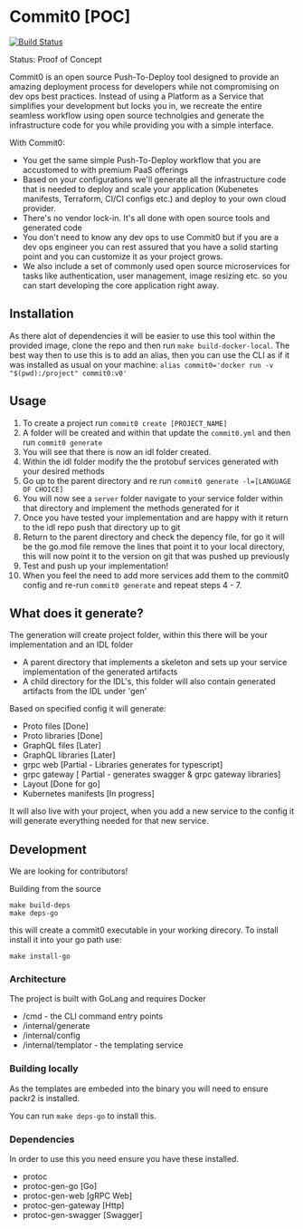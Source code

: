 # Commit0 [POC]

[![Build Status](https://travis-ci.org/commitdev/commit0.svg)](https://travis-ci.org/commitdev/commit0)

Status: Proof of Concept

Commit0 is an open source Push-To-Deploy tool designed to provide an amazing deployment process for developers while not compromising on dev ops best practices. Instead of using a Platform as a Service that simplifies your development but locks you in, we recreate the entire seamless workflow using open source technolgies and generate the infrastructure code for you while providing you with a simple interface.

With Commit0:
- You get the same simple Push-To-Deploy workflow that you are accustomed to with premium PaaS offerings
- Based on your configurations we'll generate all the infrastructure code that is needed to deploy and scale your application (Kubenetes manifests, Terraform, CI/CI configs etc.) and deploy to your own cloud provider.
- There's no vendor lock-in. It's all done with open source tools and generated code
- You don't need to know any dev ops to use Commit0 but if you are a dev ops engineer you can rest assured that you have a solid starting point and you can customize it as your project grows.
- We also include a set of commonly used open source microservices for tasks like authentication, user management, image resizing etc. so you can start developing the core application right away.

## Installation

As there alot of dependencies it will be easier to use this tool within the provided image, clone the repo and then run `make build-docker-local`.
The best way then to use this is to add an alias, then you can use the CLI as if it was installed as usual on your machine:
`alias commit0='docker run -v "$(pwd):/project" commit0:v0'`

## Usage

1) To create a project run `commit0 create [PROJECT_NAME]`
2) A folder will be created and within that update the `commit0.yml` and then run `commit0 generate`
3) You will see that there is now an idl folder created.
4) Within the idl folder modify the the protobuf services generated with your desired methods
5) Go up to the parent directory and re run `commit0 generate -l=[LANGUAGE OF CHOICE]`
6) You will now see a `server` folder navigate to your service folder within that directory and implement the methods generated for it
7) Once you have tested your implementation and are happy with it return to the idl repo push that directory up to git
8) Return to the parent directory and check the depency file, for go it will be the go.mod file remove the lines that point it to your local directory, this will now point it to the version on git that was pushed up previously
10) Test and push up your implementation!
9) When you feel the need to add more services add them to the commit0 config and re-run `commit0 generate` and repeat steps 4 - 7.


## What does it generate?

The generation will create project folder, within this there will be your implementation and an IDL folder

* A parent directory that implements a skeleton and sets up your service implementation of the generated artifacts
* A child directory for the IDL's, this folder will also contain generated artifacts from the IDL under 'gen'

Based on specified config it will generate:
  * Proto files [Done]
  * Proto libraries [Done]
  * GraphQL files [Later]
  * GraphQL libraries [Later]
  * grpc web [Partial - Libraries generates for typescript]
  * grpc gateway [ Partial  - generates swagger & grpc gateway libraries]
  * Layout [Done for go]
  * Kubernetes manifests [In progress]

It will also live with your project, when you add a new service to the config it will generate everything needed for that new service.


## Development 
We are looking for contributors!

Building from the source
```
make build-deps
make deps-go
```
this will create a commit0 executable in your working direcory. To install install it into your go path use: 
```
make install-go
```

### Architecture
The project is built with GoLang and requires Docker 
- /cmd - the CLI command entry points
- /internal/generate
- /internal/config
- /internal/templator - the templating service

### Building locally

As the templates are embeded into the binary you will need to ensure packr2 is installed.

You can run `make deps-go` to install this.


### Dependencies

In order to use this you need ensure you have these installed.
* protoc
* protoc-gen-go [Go]
* protoc-gen-web [gRPC Web]
* protoc-gen-gateway [Http]
* protoc-gen-swagger [Swagger]


